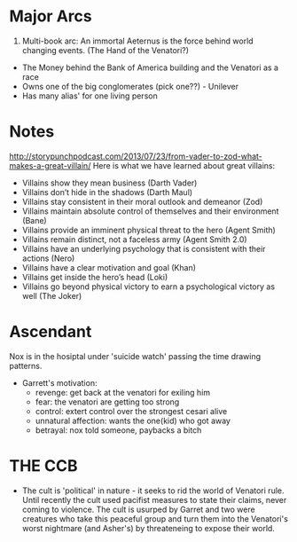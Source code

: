 # Major Arcs

1. Multi-book arc: An immortal Aeternus is the force behind world changing events. (The Hand of the Venatori?)
 * The Money behind the Bank of America building and the Venatori as a race
 * Owns one of the big conglomerates (pick one??) - Unilever
 * Has many alias' for one living person

# Notes

http://storypunchpodcast.com/2013/07/23/from-vader-to-zod-what-makes-a-great-villain/ 
Here is what we have learned about great villains:
* Villains show they mean business (Darth Vader)
* Villains don’t hide in the shadows (Darth Maul)
* Villains stay consistent in their moral outlook and demeanor (Zod)
* Villains maintain absolute control of themselves and their environment (Bane)
* Villains provide an imminent physical threat to the hero (Agent Smith)
* Villains remain distinct, not a faceless army (Agent Smith 2.0)
* Villains have an underlying psychology that is consistent with their actions (Nero)
* Villains have a clear motivation and goal (Khan)
* Villains get inside the hero’s head (Loki)
* Villains go beyond physical victory to earn a psychological victory as well (The Joker)


# Ascendant

Nox is in the hosiptal under 'suicide watch' passing the time drawing patterns.




- Garrett's motivation:
  * revenge: get back at the venatori for exiling him
  * fear:  the venatori are getting too strong
  * control: extert control over the strongest cesari alive
  * unnatural affection: wants the one(kid) who got away
  * betrayal: nox told someone, paybacks a bitch


# THE CCB

* The cult is 'political' in nature - it seeks to rid the world of Venatori rule. Until recently the cult used pacifist measures to state their claims, never coming to violence.  The cult is usurped by Garret and two were creatures who take this peaceful group and turn them into the Venatori's worst nightmare (and Asher's) by threateneing to expose their world.

